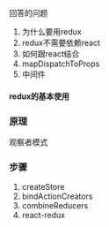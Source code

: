 回答的问题
1. 为什么要用redux
2. redux不需要依赖react
3. 如何跟react结合
4. mapDispatchToProps
5. 中间件

#### redux的基本使用

###  原理
观察者模式

### 步骤
1. createStore
2. bindActionCreators
3. combineReducers
4. react-redux 